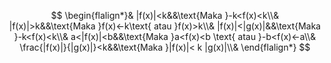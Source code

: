$$
\begin{flalign*}&
|f(x)|<k&&\text{Maka }-k<f(x)<k\\&
|f(x)|>k&&\text{Maka }f(x)<-k\text{ atau }f(x)>k\\&
|f(x)|<|g(x)|&&\text{Maka }-k<f(x)<k\\&
a<|f(x)|<b&&\text{Maka }a<f(x)<b \text{ atau }-b<f(x)<-a\\&
\frac{|f(x)|}{|g(x)|}<k&&\text{Maka }|f(x)|< k |g(x)|\\&
\end{flalign*}
$$
